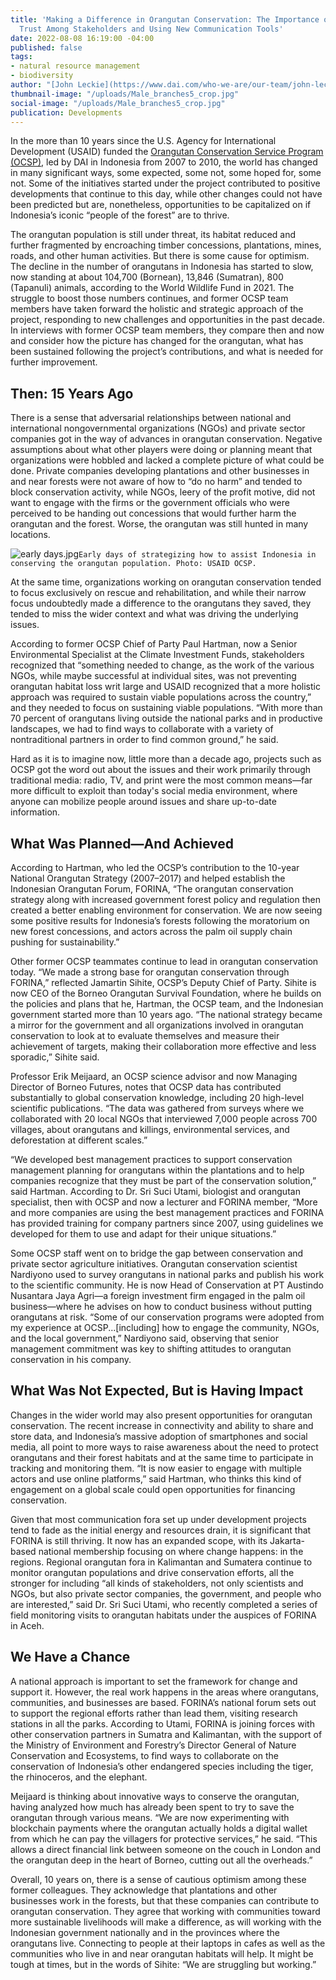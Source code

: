 ```yaml
---
title: 'Making a Difference in Orangutan Conservation: The Importance of Building
  Trust Among Stakeholders and Using New Communication Tools'
date: 2022-08-08 16:19:00 -04:00
published: false
tags:
- natural resource management
- biodiversity
author: "[John Leckie](https://www.dai.com/who-we-are/our-team/john-leckie)"
thumbnail-image: "/uploads/Male_branches5_crop.jpg"
social-image: "/uploads/Male_branches5_crop.jpg"
publication: Developments
---
```


In the more than 10 years since the U.S. Agency for International Development (USAID) funded the [Orangutan Conservation Service Program (OCSP)](https://www.dai.com/our-work/projects/indonesia-orangutan-conservation-services-program-ocsp), led by DAI in Indonesia from 2007 to 2010, the world has changed in many significant ways, some expected, some not, some hoped for, some not. Some of the initiatives started under the project contributed to positive developments that continue to this day, while other changes could not have been predicted but are, nonetheless, opportunities to be capitalized on if Indonesia’s iconic “people of the forest” are to thrive. 






The orangutan population is still under threat, its habitat reduced and further fragmented by encroaching timber concessions, plantations, mines, roads, and other human activities. But there is some cause for optimism. The decline in the number of orangutans in Indonesia has started to slow, now standing at about 104,700 (Bornean), 13,846 (Sumatran), 800 (Tapanuli) animals, according to the World Wildlife Fund in 2021. The struggle to boost those numbers continues, and former OCSP team members have taken forward the holistic and strategic approach of the project, responding to new challenges and opportunities in the past decade. In interviews with former OCSP team members, they compare then and now and consider how the picture has changed for the orangutan, what has been sustained following the project’s contributions, and what is needed for further improvement.

## Then: 15 Years Ago

There is a sense that adversarial relationships between national and international nongovernmental organizations (NGOs) and private sector companies got in the way of advances in orangutan conservation. Negative assumptions about what other players were doing or planning meant that organizations were hobbled and lacked a complete picture of what could be done. Private companies developing plantations and other businesses in and near forests were not aware of how to “do no harm” and tended to block conservation activity, while NGOs, leery of the profit motive, did not want to engage with the firms or the government officials who were perceived to be handing out concessions that would further harm the orangutan and the forest. Worse, the orangutan was still hunted in many locations.

![early days.jpg](/uploads/early%20days.jpg)`Early days of strategizing how to assist Indonesia in conserving the orangutan population. Photo: USAID OCSP.`

At the same time, organizations working on orangutan conservation tended to focus exclusively on rescue and rehabilitation, and while their narrow focus undoubtedly made a difference to the orangutans they saved, they tended to miss the wider context and what was driving the underlying issues. 

According to former OCSP Chief of Party Paul Hartman, now a Senior Environmental Specialist at the Climate Investment Funds, stakeholders recognized that “something needed to change, as the work of the various NGOs, while maybe successful at individual sites, was not preventing orangutan habitat loss writ large and USAID recognized that a more holistic approach was required to sustain viable populations across the country,” and they needed to focus on sustaining viable populations. “With more than 70 percent of orangutans living outside the national parks and in productive landscapes, we had to find ways to collaborate with a variety of nontraditional partners in order to find common ground,” he said. 

Hard as it is to imagine now, little more than a decade ago, projects such as OCSP got the word out about the issues and their work primarily through traditional media: radio, TV, and print were the most common means—far more difficult to exploit than today's social media environment, where anyone can mobilize people around issues and share up-to-date information. 

## What Was Planned—And Achieved

According to Hartman, who led the OCSP’s contribution to the 10-year National Orangutan Strategy (2007–2017) and helped establish the Indonesian Orangutan Forum, FORINA, “The orangutan conservation strategy along with increased government forest policy and regulation then created a better enabling environment for conservation. We are now seeing some positive results for Indonesia’s forests following the moratorium on new forest concessions, and actors across the palm oil supply chain pushing for sustainability.” 

Other former OCSP teammates continue to lead in orangutan conservation today. “We made a strong base for orangutan conservation through FORINA,” reflected Jamartin Sihite, OCSP’s Deputy Chief of Party. Sihite is now CEO of the Borneo Orangutan Survival Foundation, where he builds on the policies and plans that he, Hartman, the OCSP team, and the Indonesian government started more than 10 years ago. “The national strategy became a mirror for the government and all organizations involved in orangutan conservation to look at to evaluate themselves and measure their achievement of targets, making their collaboration more effective and less sporadic,” Sihite said.

Professor Erik Meijaard, an OCSP science advisor and now Managing Director of Borneo Futures, notes that OCSP data has contributed substantially to global conservation knowledge, including 20 high-level scientific publications. “The data was gathered from surveys where we collaborated with 20 local NGOs that interviewed 7,000 people across 700 villages, about orangutans and killings, environmental services, and deforestation at different scales.” 

“We developed best management practices to support conservation management planning for orangutans within the plantations and to help companies recognize that they must be part of the conservation solution,” said Hartman. According to Dr. Sri Suci Utami, biologist and orangutan specialist, then with OCSP and now a lecturer and FORINA member, “More and more companies are using the best management practices and FORINA has provided training for company partners since 2007, using guidelines we developed for them to use and adapt for their unique situations.”

Some OCSP staff went on to bridge the gap between conservation and private sector agriculture initiatives. Orangutan conservation scientist Nardiyono used to survey orangutans in national parks and publish his work to the scientific community. He is now Head of Conservation at PT Austindo Nusantara Jaya Agri—a foreign investment firm engaged in the palm oil business—where he advises on how to conduct business without putting orangutans at risk. “Some of our conservation programs were adopted from my experience at OCSP...[including] how to engage the community, NGOs, and the local government,” Nardiyono said, observing that senior management commitment was key to shifting attitudes to orangutan conservation in his company.

## What Was Not Expected, But is Having Impact

Changes in the wider world may also present opportunities for orangutan conservation. The recent increase in connectivity and ability to share and store data, and Indonesia’s massive adoption of smartphones and social media, all point to more ways to raise awareness about the need to protect orangutans and their forest habitats and at the same time to participate in tracking and monitoring them. “It is now easier to engage with multiple actors and use online platforms,” said Hartman, who thinks this kind of engagement on a global scale could open opportunities for financing conservation. 

Given that most communication fora set up under development projects tend to fade as the initial energy and resources drain, it is significant that FORINA is still thriving. It now has an expanded scope, with its Jakarta-based national membership focusing on where change happens: in the regions. Regional orangutan fora in Kalimantan and Sumatera continue to monitor orangutan populations and drive conservation efforts, all the stronger for including “all kinds of stakeholders, not only scientists and NGOs, but also private sector companies, the government, and people who are interested,” said Dr. Sri Suci Utami, who recently completed a series of field monitoring visits to orangutan habitats under the auspices of FORINA in Aceh.

## We Have a Chance

A national approach is important to set the framework for change and support it. However, the real work happens in the areas where orangutans, communities, and businesses are based. FORINA’s national forum sets out to support the regional efforts rather than lead them, visiting research stations in all the parks. According to Utami, FORINA is joining forces with other conservation partners in Sumatra and Kalimantan, with the support of the Ministry of Environment and Forestry’s Director General of Nature Conservation and Ecosystems, to find ways to collaborate on the conservation of Indonesia’s other endangered species including the tiger, the rhinoceros, and the elephant.
 
Meijaard is thinking about innovative ways to conserve the orangutan, having analyzed how much has already been spent to try to save the orangutan through various means. “We are now experimenting with blockchain payments where the orangutan actually holds a digital wallet from which he can pay the villagers for protective services,” he said. “This allows a direct financial link between someone on the couch in London and the orangutan deep in the heart of Borneo, cutting out all the overheads.”

Overall, 10 years on, there is a sense of cautious optimism among these former colleagues. They acknowledge that plantations and other businesses work in the forests, but that these companies can contribute to orangutan conservation. They agree that working with communities toward more sustainable livelihoods will make a difference, as will working with the Indonesian government nationally and in the provinces where the orangutans live. Connecting to people at their laptops in cafes as well as the communities who live in and near orangutan habitats will help. It might be tough at times, but in the words of Sihite: “We are struggling but working.”